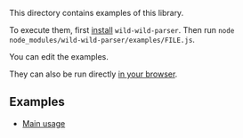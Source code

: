 This directory contains examples of this library.

To execute them, first [install](../README.md#install) `wild-wild-parser`. Then
run `node node_modules/wild-wild-parser/examples/FILE.js`.

You can edit the examples.

They can also be run directly
[in your browser](https://repl.it/@ehmicky/wild-wild-parser).

## Examples

- [Main usage](main.js)
